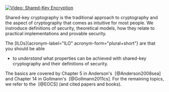 [![Video: Shared-Key 
Encryption](https://img.youtube.com/vi/83WDuPKToFo/hqdefault.png)](https://youtu.be/83WDuPKToFo) 

Shared-key cryptography is the traditional approach to cryptography and
the aspect of cryptography that comes as intuitive for most people. We
instroduce definitions of security, theoretical models, how they relate
to practical implementations and provable security.

The [ILOs]{acronym-label="ILO" acronym-form="plural+short"} are that you
should be able

-   to *understand* what properties can be achieved with shared-key
    cryptography and their definitions of security.

The basics are covered by Chapter 5 in Anderson's  [@Anderson2008sea]
and Chapter 14 in Gollmann's  [@Gollmann2011cs]. For the remaining
topics, we refer to the  [@EOCS] (and cited papers and books).

